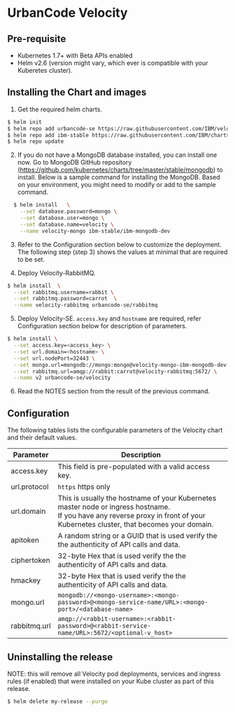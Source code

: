# UrbanCode Velocity

## Pre-requisite

- Kubernetes 1.7+ with Beta APIs enabled
- Helm v2.6  (version might vary, which ever is compatible with your Kuberetes cluster).

## Installing the Chart and images

1. Get the required helm charts.

  ```sh
  $ helm init
  $ helm repo add urbancode-se https://raw.githubusercontent.com/IBM/velocity-se/master/kubernetes/repo
  $ helm repo add ibm-stable https://raw.githubusercontent.com/IBM/charts/master/repo/stable/
  $ helm repo update
  ```
2. If you do not have a MongoDB database installed, you can install one now. Go to MongoDB GitHub repository (https://github.com/kubernetes/charts/tree/master/stable/mongodb) to install. Below is a sample command for installing the MongoDB. Based on your environment, you might need to modify or add to the sample command.

  ```sh
    $ helm install   \
      --set database.password=mongo \
      --set database.user=mongo \
      --set database.name=velocity \
      --name velocity-mongo ibm-stable/ibm-mongodb-dev
  ```

3. Refer to the Configuration section below to customize the deployment. The following step (step 3) shows the values at minimal that are required to be set.

4. Deploy Velocity-RabbitMQ.

  ```sh
  $ helm install  \
    --set rabbitmq.username=rabbit \
    --set rabbitmq.password=carrot  \
    --name velocity-rabbitmq urbancode-se/rabbitmq
  ```

5. Deploy Velocity-SE. `access.key` and `hostname` are required, refer Configuration section below for description of parameters.

  ```sh
  $ helm install \
    --set access.key=<access_key> \
    --set url.domain=<hostname> \
    --set url.nodePort=32443 \
    --set mongo.url=mongodb://mongo:mongo@velocity-mongo-ibm-mongodb-dev:27017/admin \
    --set rabbitmq.url=amqp://rabbit:carrot@velocity-rabbitmq:5672/ \
    --name v2 urbancode-se/velocity
  ```

6. Read the NOTES section from the result of the previous command.

## Configuration

The following tables lists the configurable parameters of the Velocity chart and their default values.

Parameter                     | Description
----------------------------- | ---------------------------------------------------------------------------------------------------
access.key                    | This field is pre-populated with a valid access key.
url.protocol                  | `https` https only
url.domain                    | This is usually the hostname of your Kubernetes master node or ingress hostname. <br/>  If you have any reverse proxy in front of your Kubernetes cluster, that becomes your domain. <br/>
apitoken                      | A random string or a GUID that is used verify the the authenticity of API calls and data.
ciphertoken                   | 32-byte Hex that is used verify the the authenticity of API calls and data.
hmackey                       | 32-byte Hex that is used verify the the authenticity of API calls and data.
mongo.url                     | `mongodb://<mongo-username>:<mongo-password>@<mongo-service-name/URL>:<mongo-port>/<database-name>`
rabbitmq.url                  | `amqp://<rabbit-username>:<rabbit-password>@<rabbit-service-name/URL>:5672/<optional-v_host>`

## Uninstalling the release

NOTE: this will remove all Velocity pod deployments, services and ingress rules (if enabled) that were installed on your Kube cluster as part of this release.

```sh
$ helm delete my-release --purge
```
